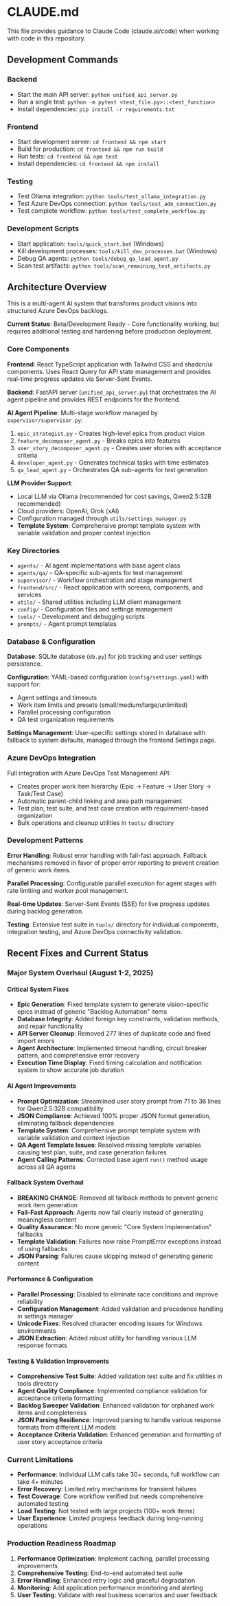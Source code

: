 # CLAUDE.md

This file provides guidance to Claude Code (claude.ai/code) when working with code in this repository.

## Development Commands

### Backend
- Start the main API server: `python unified_api_server.py`
- Run a single test: `python -m pytest <test_file.py>::<test_function>`
- Install dependencies: `pip install -r requirements.txt`

### Frontend 
- Start development server: `cd frontend && npm start`
- Build for production: `cd frontend && npm run build`
- Run tests: `cd frontend && npm test`
- Install dependencies: `cd frontend && npm install`

### Testing
- Test Ollama integration: `python tools/test_ollama_integration.py`
- Test Azure DevOps connection: `python tools/test_ado_connection.py`
- Test complete workflow: `python tools/test_complete_workflow.py`

### Development Scripts
- Start application: `tools/quick_start.bat` (Windows)
- Kill development processes: `tools/kill_dev_processes.bat` (Windows)
- Debug QA agents: `python tools/debug_qa_lead_agent.py`
- Scan test artifacts: `python tools/scan_remaining_test_artifacts.py`

## Architecture Overview

This is a multi-agent AI system that transforms product visions into structured Azure DevOps backlogs.

**Current Status**: Beta/Development Ready - Core functionality working, but requires additional testing and hardening before production deployment.

### Core Components

**Frontend**: React TypeScript application with Tailwind CSS and shadcn/ui components. Uses React Query for API state management and provides real-time progress updates via Server-Sent Events.

**Backend**: FastAPI server (`unified_api_server.py`) that orchestrates the AI agent pipeline and provides REST endpoints for the frontend.

**AI Agent Pipeline**: Multi-stage workflow managed by `supervisor/supervisor.py`:
1. `epic_strategist.py` - Creates high-level epics from product vision
2. `feature_decomposer_agent.py` - Breaks epics into features
3. `user_story_decomposer_agent.py` - Creates user stories with acceptance criteria
4. `developer_agent.py` - Generates technical tasks with time estimates
5. `qa_lead_agent.py` - Orchestrates QA sub-agents for test generation

**LLM Provider Support**: 
- Local LLM via Ollama (recommended for cost savings, Qwen2.5:32B recommended)
- Cloud providers: OpenAI, Grok (xAI)
- Configuration managed through `utils/settings_manager.py`
- **Template System**: Comprehensive prompt template system with variable validation and proper context injection

### Key Directories

- `agents/` - AI agent implementations with base agent class
- `agents/qa/` - QA-specific sub-agents for test management
- `supervisor/` - Workflow orchestration and stage management
- `frontend/src/` - React application with screens, components, and services
- `utils/` - Shared utilities including LLM client management
- `config/` - Configuration files and settings management
- `tools/` - Development and debugging scripts
- `prompts/` - Agent prompt templates

### Database & Configuration

**Database**: SQLite database (`db.py`) for job tracking and user settings persistence.

**Configuration**: YAML-based configuration (`config/settings.yaml`) with support for:
- Agent settings and timeouts
- Work item limits and presets (small/medium/large/unlimited)
- Parallel processing configuration
- QA test organization requirements

**Settings Management**: User-specific settings stored in database with fallback to system defaults, managed through the frontend Settings page.

### Azure DevOps Integration

Full integration with Azure DevOps Test Management API:
- Creates proper work item hierarchy (Epic → Feature → User Story → Task/Test Case)
- Automatic parent-child linking and area path management
- Test plan, test suite, and test case creation with requirement-based organization
- Bulk operations and cleanup utilities in `tools/` directory

### Development Patterns

**Error Handling**: Robust error handling with fail-fast approach. Fallback mechanisms removed in favor of proper error reporting to prevent creation of generic work items.

**Parallel Processing**: Configurable parallel execution for agent stages with rate limiting and worker pool management.

**Real-time Updates**: Server-Sent Events (SSE) for live progress updates during backlog generation.

**Testing**: Extensive test suite in `tools/` directory for individual components, integration testing, and Azure DevOps connectivity validation.

## Recent Fixes and Current Status

### Major System Overhaul (August 1-2, 2025)

#### **Critical System Fixes**
- **Epic Generation**: Fixed template system to generate vision-specific epics instead of generic "Backlog Automation" items
- **Database Integrity**: Added foreign key constraints, validation methods, and repair functionality
- **API Server Cleanup**: Removed 277 lines of duplicate code and fixed import errors
- **Agent Architecture**: Implemented timeout handling, circuit breaker pattern, and comprehensive error recovery
- **Execution Time Display**: Fixed timing calculation and notification system to show accurate job duration

#### **AI Agent Improvements**
- **Prompt Optimization**: Streamlined user story prompt from 71 to 36 lines for Qwen2.5:32B compatibility
- **JSON Compliance**: Achieved 100% proper JSON format generation, eliminating fallback dependencies
- **Template System**: Comprehensive prompt template system with variable validation and context injection
- **QA Agent Template Issues**: Resolved missing template variables causing test plan, suite, and case generation failures
- **Agent Calling Patterns**: Corrected base agent `run()` method usage across all QA agents

#### **Fallback System Overhaul**
- **BREAKING CHANGE**: Removed all fallback methods to prevent generic work item generation
- **Fail-Fast Approach**: Agents now fail clearly instead of generating meaningless content
- **Quality Assurance**: No more generic "Core System Implementation" fallbacks
- **Template Validation**: Failures now raise PromptError exceptions instead of using fallbacks
- **JSON Parsing**: Failures cause skipping instead of generating generic content

#### **Performance & Configuration**
- **Parallel Processing**: Disabled to eliminate race conditions and improve reliability
- **Configuration Management**: Added validation and precedence handling in settings manager
- **Unicode Fixes**: Resolved character encoding issues for Windows environments
- **JSON Extraction**: Added robust utility for handling various LLM response formats

#### **Testing & Validation Improvements**
- **Comprehensive Test Suite**: Added validation test suite and fix utilities in tools directory
- **Agent Quality Compliance**: Implemented compliance validation for acceptance criteria formatting
- **Backlog Sweeper Validation**: Enhanced validation for orphaned work items and completeness
- **JSON Parsing Resilience**: Improved parsing to handle various response formats from different LLM models
- **Acceptance Criteria Validation**: Enhanced generation and formatting of user story acceptance criteria

### Current Limitations
- **Performance**: Individual LLM calls take 30+ seconds, full workflow can take 4+ minutes
- **Error Recovery**: Limited retry mechanisms for transient failures
- **Test Coverage**: Core workflow verified but needs comprehensive automated testing
- **Load Testing**: Not tested with large projects (100+ work items)
- **User Experience**: Limited progress feedback during long-running operations

### Production Readiness Roadmap
1. **Performance Optimization**: Implement caching, parallel processing improvements
2. **Comprehensive Testing**: End-to-end automated test suite
3. **Error Handling**: Enhanced retry logic and graceful degradation
4. **Monitoring**: Add application performance monitoring and alerting
5. **User Testing**: Validate with real business scenarios and user feedback
